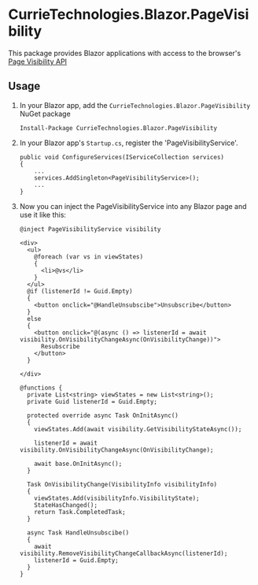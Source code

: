# CurrieTechnologies.Blazor.PageVisibility
This package provides Blazor applications with access to the browser's [Page Visibility API](https://developer.mozilla.org/en-US/docs/Web/API/Page_Visibility_API)

## Usage
1) In your Blazor app, add the `CurrieTechnologies.Blazor.PageVisibility` NuGet package

    ```
    Install-Package CurrieTechnologies.Blazor.PageVisibility
    ```

1) In your Blazor app's `Startup.cs`, register the 'PageVisibilityService'.

    ```
    public void ConfigureServices(IServiceCollection services)
    {
        ...
        services.AddSingleton<PageVisibilityService>();
        ...
    }
    ```

1) Now you can inject the PageVisibilityService into any Blazor page and use it like this:

    ```
    @inject PageVisibilityService visibility

    <div>
      <ul>
        @foreach (var vs in viewStates)
        {
          <li>@vs</li>
        }
      </ul>
      @if (listenerId != Guid.Empty)
      {
        <button onclick="@HandleUnsubscibe">Unsubscribe</button>
      }
      else
      {
        <button onclick="@(async () => listenerId = await visibility.OnVisibilityChangeAsync(OnVisibilityChange))">
          Resubscribe
        </button>
      }

    </div>

    @functions {
      private List<string> viewStates = new List<string>();
      private Guid listenerId = Guid.Empty;

      protected override async Task OnInitAsync()
      {
        viewStates.Add(await visibility.GetVisibilityStateAsync());

        listenerId = await visibility.OnVisibilityChangeAsync(OnVisibilityChange);

        await base.OnInitAsync();
      }

      Task OnVisibilityChange(VisibilityInfo visibilityInfo)
      {
        viewStates.Add(visibilityInfo.VisibilityState);
        StateHasChanged();
        return Task.CompletedTask;
      }

      async Task HandleUnsubscibe()
      {
        await visibility.RemoveVisibilityChangeCallbackAsync(listenerId);
        listenerId = Guid.Empty;
      }
    }
    ```
